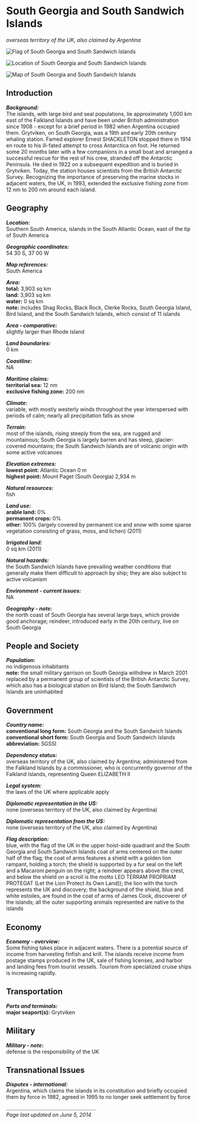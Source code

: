 # South Georgia and South Sandwich Islands

_overseas territory of the UK, also claimed by Argentina_

![Flag of South Georgia and South Sandwich Islands](../flags.png/sx.png)

![Location of South Georgia and South Sandwich Islands](../locator-orig.png/sx.png)

![Map of South Georgia and South Sandwich Islands](../maps-orig.png/sx.png)


## Introduction

**_Background:_**   
The islands, with large bird and seal populations, lie approximately 1,000 km east of the Falkland Islands and have been under British administration since 1908 - except for a brief period in 1982 when Argentina occupied them. Grytviken, on South Georgia, was a 19th and early 20th century whaling station. Famed explorer Ernest SHACKLETON stopped there in 1914 en route to his ill-fated attempt to cross Antarctica on foot. He returned some 20 months later with a few companions in a small boat and arranged a successful rescue for the rest of his crew, stranded off the Antarctic Peninsula. He died in 1922 on a subsequent expedition and is buried in Grytviken. Today, the station houses scientists from the British Antarctic Survey. Recognizing the importance of preserving the marine stocks in adjacent waters, the UK, in 1993, extended the exclusive fishing zone from 12 nm to 200 nm around each island.


## Geography

**_Location:_**   
Southern South America, islands in the South Atlantic Ocean, east of the tip of South America

**_Geographic coordinates:_**   
54 30 S, 37 00 W

**_Map references:_**   
South America

**_Area:_**   
**total:** 3,903 sq km   
**land:** 3,903 sq km   
**water:** 0 sq km   
**note:** includes Shag Rocks, Black Rock, Clerke Rocks, South Georgia Island, Bird Island, and the South Sandwich Islands, which consist of 11 islands

**_Area - comparative:_**   
slightly larger than Rhode Island

**_Land boundaries:_**   
0 km

**_Coastline:_**   
NA

**_Maritime claims:_**   
**territorial sea:** 12 nm   
**exclusive fishing zone:** 200 nm

**_Climate:_**   
variable, with mostly westerly winds throughout the year interspersed with periods of calm; nearly all precipitation falls as snow

**_Terrain:_**   
most of the islands, rising steeply from the sea, are rugged and mountainous; South Georgia is largely barren and has steep, glacier-covered mountains; the South Sandwich Islands are of volcanic origin with some active volcanoes

**_Elevation extremes:_**   
**lowest point:** Atlantic Ocean 0 m   
**highest point:** Mount Paget (South Georgia) 2,934 m

**_Natural resources:_**   
fish

**_Land use:_**   
**arable land:** 0%   
**permanent crops:** 0%   
**other:** 100% (largely covered by permanent ice and snow with some sparse vegetation consisting of grass, moss, and lichen) (2011)

**_Irrigated land:_**   
0 sq km (2011)

**_Natural hazards:_**   
the South Sandwich Islands have prevailing weather conditions that generally make them difficult to approach by ship; they are also subject to active volcanism

**_Environment - current issues:_**   
NA

**_Geography - note:_**   
the north coast of South Georgia has several large bays, which provide good anchorage; reindeer, introduced early in the 20th century, live on South Georgia


## People and Society

**_Population:_**   
no indigenous inhabitants   
**note:** the small military garrison on South Georgia withdrew in March 2001 replaced by a permanent group of scientists of the British Antarctic Survey, which also has a biological station on Bird Island; the South Sandwich Islands are uninhabited


## Government

**_Country name:_**   
**conventional long form:** South Georgia and the South Sandwich Islands   
**conventional short form:** South Georgia and South Sandwich Islands   
**abbreviation:** SGSSI

**_Dependency status:_**   
overseas territory of the UK, also claimed by Argentina; administered from the Falkland Islands by a commissioner, who is concurrently governor of the Falkland Islands, representing Queen ELIZABETH II

**_Legal system:_**   
the laws of the UK where applicable apply

**_Diplomatic representation in the US:_**   
none (overseas territory of the UK, also claimed by Argentina)

**_Diplomatic representation from the US:_**   
none (overseas territory of the UK, also claimed by Argentina)

**_Flag description:_**   
blue, with the flag of the UK in the upper hoist-side quadrant and the South Georgia and South Sandwich Islands coat of arms centered on the outer half of the flag; the coat of arms features a shield with a golden lion rampant, holding a torch; the shield is supported by a fur seal on the left and a Macaroni penguin on the right; a reindeer appears above the crest, and below the shield on a scroll is the motto LEO TERRAM PROPRIAM PROTEGAT (Let the Lion Protect its Own Land)); the lion with the torch represents the UK and discovery; the background of the shield, blue and white estoiles, are found in the coat of arms of James Cook, discoverer of the islands; all the outer supporting animals represented are native to the islands


## Economy

**_Economy - overview:_**   
Some fishing takes place in adjacent waters. There is a potential source of income from harvesting finfish and krill. The islands receive income from postage stamps produced in the UK, sale of fishing licenses, and harbor and landing fees from tourist vessels. Tourism from specialized cruise ships is increasing rapidly.


## Transportation

**_Ports and terminals:_**   
**major seaport(s):** Grytviken


## Military

**_Military - note:_**   
defense is the responsibility of the UK


## Transnational Issues

**_Disputes - international:_**   
Argentina, which claims the islands in its constitution and briefly occupied them by force in 1982, agreed in 1995 to no longer seek settlement by force


............................................................   
_Page last updated on June 5, 2014_

